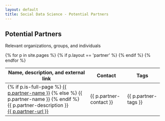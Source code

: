 ```yaml
---
layout: default
title: Social Data Science - Potential Partners
---
```

Potential Partners
------------------

Relevant organizations, groups, and individuals

<table id="partner-table" class="table table-bordered">
  <thead>
    <th>Name, description, and external link</th>
    <th>Contact</th>
    <th>Tags</th>
  </thead>
  {% for p in site.pages %}
    {% if p.layout == 'partner' %}
      <tr>
        <td class="partner-name">
          {% if p.is-full-page %}
            <a class="partner-name" href="{{ p.url }}">{{ p.partner-name }}</a>
          {% else %}
            <span class="partner-name">{{ p.partner-name }}</span>
          {% endif %}
          <br />
          {{ p.partner-description }}<br />
          <a href="{{ p.partner-url }}">{{ p.partner-url }}</a>
        </td>
        <td class="partner-contact">{{ p.partner-contact }}</td>
        <td class="partner-tags">{{ p.partner-tags }}</td>
      </tr>
    {% endif %}
  {% endfor %}
</table>


<script src="/assets/dynatable/jquery.dynatable.js"></script>
<script>
$('#partner-table').dynatable({
    inputs: {
      paginationClass: 'pagination',
      paginationActiveClass: 'active',
      paginationDisabledClass: 'disabled'
    },
    features: {
      paginate: false
    }
});
</script>
